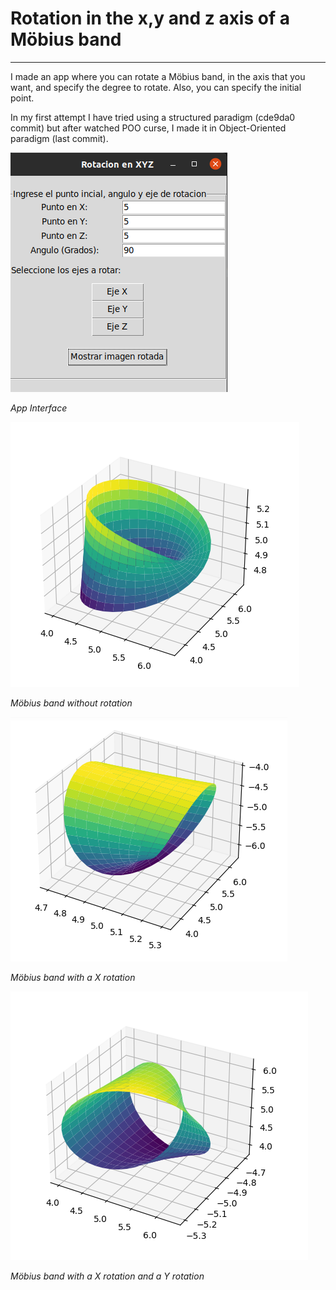 # Rotation in the x,y and z axis of a Möbius band 

------------

I made an app where you can rotate a Möbius band, in the axis that you want, and specify the degree to rotate. Also, you can specify the initial point.

In my first attempt I have tried using a structured paradigm (cde9da0 commit) but after watched POO curse, I made it in Object-Oriented paradigm (last commit).  

![Interfaz de la App](App_Rotacion_Moebius.png "App")

 *App Interface*
 
![Banda de moebius](Banda_Moebius.png "Möbius Band")

*Möbius band without rotation*

![Banda de Movius rotada 1](x_and_y_rotation.png "X rotation")

*Möbius band with a X rotation*

![Banda de Movius rotada 2](x_rotation.png "X and Y rotation")

*Möbius band with a X rotation and a Y rotation*
